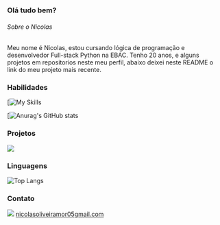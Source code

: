 ### Olá tudo bem?

###### Sobre o Nicolas
Meu nome é Nicolas, estou cursando lógica de programação e desenvolvedor Full-stack Python na EBAC. Tenho 20 anos, e alguns projetos em repositorios neste meu perfil, abaixo deixei neste README o link do meu projeto mais recente.

### Habilidades

[![My Skills](https://skillicons.dev/icons?i=html,css)

[![Anurag's GitHub stats](https://github-readme-stats.vercel.app/api?username=nicolasoliveiramor&show_icons=true&theme=merko)

### Projetos 

<a href="https://github.com/nicolasoliveiramor/site_ww2">
  <img align="center" src="https://github-readme-stats.vercel.app/api/pin/?username=nicolasoliveiramor&repo=site_ww2&theme=merko" />
</a>

### Linguagens

![Top Langs](https://github-readme-stats.vercel.app/api/top-langs/?username=nicolasoliveiramor&compact_progress=true&theme=merko)

### Contato

<img align="start" src="https://skillicons.dev/icons?i=gmail" /> 
  <a target="_blank" ></a>
  <a target="_blank" align-items="center" href="https://mail.google.com/mail/u/0/?fs=1&tf=cm&source=mailto&to=nicolasoliveiramor05@gmail.com"  >nicolasoliveiramor05gmail.com</a>

